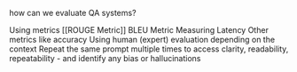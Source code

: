 how can we evaluate QA systems?

Using metrics 
[[ROUGE Metric]]
BLEU Metric
Measuring Latency
Other metrics like accuracy
Using human (expert) evaluation depending on the context 
Repeat the same prompt multiple times to access clarity, readability, repeatability - and identify any bias or hallucinations